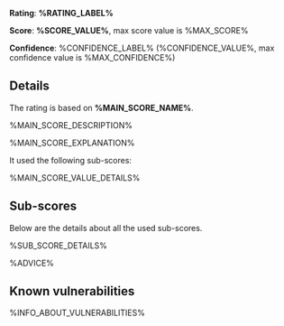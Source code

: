 **Rating**: **%RATING_LABEL%**

**Score**: **%SCORE_VALUE%**, max score value is %MAX_SCORE%

**Confidence**: %CONFIDENCE_LABEL% (%CONFIDENCE_VALUE%, max confidence value is %MAX_CONFIDENCE%)

## Details

The rating is based on **%MAIN_SCORE_NAME%**.

%MAIN_SCORE_DESCRIPTION%

%MAIN_SCORE_EXPLANATION%

It used the following sub-scores:

%MAIN_SCORE_VALUE_DETAILS%

## Sub-scores

Below are the details about all the used sub-scores.

%SUB_SCORE_DETAILS%

%ADVICE%

## Known vulnerabilities

%INFO_ABOUT_VULNERABILITIES%
